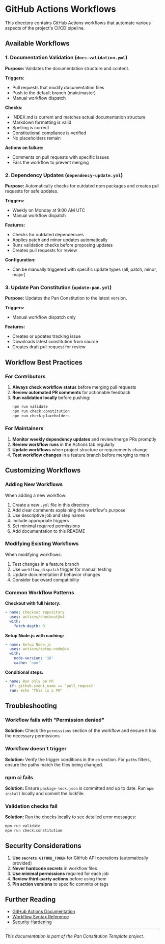 # GitHub Actions Workflows

This directory contains GitHub Actions workflows that automate various aspects of the project's CI/CD pipeline.

## Available Workflows

### 1. Documentation Validation (`docs-validation.yml`)

**Purpose:** Validates the documentation structure and content.

**Triggers:**
- Pull requests that modify documentation files
- Push to the default branch (main/master)
- Manual workflow dispatch

**Checks:**
- INDEX.md is current and matches actual documentation structure
- Markdown formatting is valid
- Spelling is correct
- Constitutional compliance is verified
- No placeholders remain

**Actions on failure:**
- Comments on pull requests with specific issues
- Fails the workflow to prevent merging

### 2. Dependency Updates (`dependency-update.yml`)

**Purpose:** Automatically checks for outdated npm packages and creates pull requests for safe updates.

**Triggers:**
- Weekly on Monday at 9:00 AM UTC
- Manual workflow dispatch

**Features:**
- Checks for outdated dependencies
- Applies patch and minor updates automatically
- Runs validation checks before proposing updates
- Creates pull requests for review

**Configuration:**
- Can be manually triggered with specific update types (all, patch, minor, major)

### 3. Update Pan Constitution (`update-pan.yml`)

**Purpose:** Updates the Pan Constitution to the latest version.

**Triggers:**
- Manual workflow dispatch only

**Features:**
- Creates or updates tracking issue
- Downloads latest constitution from source
- Creates draft pull request for review

## Workflow Best Practices

### For Contributors

1. **Always check workflow status** before merging pull requests
2. **Review automated PR comments** for actionable feedback
3. **Run validation locally** before pushing:
   ```bash
   npm run validate
   npm run check:constitution
   npm run check:placeholders
   ```

### For Maintainers

1. **Monitor weekly dependency updates** and review/merge PRs promptly
2. **Review workflow runs** in the Actions tab regularly
3. **Update workflows** when project structure or requirements change
4. **Test workflow changes** in a feature branch before merging to main

## Customizing Workflows

### Adding New Workflows

When adding a new workflow:

1. Create a new `.yml` file in this directory
2. Add clear comments explaining the workflow's purpose
3. Use descriptive job and step names
4. Include appropriate triggers
5. Set minimal required permissions
6. Add documentation to this README

### Modifying Existing Workflows

When modifying workflows:

1. Test changes in a feature branch
2. Use `workflow_dispatch` trigger for manual testing
3. Update documentation if behavior changes
4. Consider backward compatibility

### Common Workflow Patterns

**Checkout with full history:**
```yaml
- name: Checkout repository
  uses: actions/checkout@v4
  with:
    fetch-depth: 0
```

**Setup Node.js with caching:**
```yaml
- name: Setup Node.js
  uses: actions/setup-node@v4
  with:
    node-version: '18'
    cache: 'npm'
```

**Conditional steps:**
```yaml
- name: Run only on PR
  if: github.event_name == 'pull_request'
  run: echo "This is a PR"
```

## Troubleshooting

### Workflow fails with "Permission denied"

**Solution:** Check the `permissions` section of the workflow and ensure it has the necessary permissions.

### Workflow doesn't trigger

**Solution:** Verify the trigger conditions in the `on` section. For `paths` filters, ensure the paths match the files being changed.

### npm ci fails

**Solution:** Ensure `package-lock.json` is committed and up to date. Run `npm install` locally and commit the lockfile.

### Validation checks fail

**Solution:** Run the checks locally to see detailed error messages:
```bash
npm run validate
npm run check:constitution
```

## Security Considerations

1. **Use `secrets.GITHUB_TOKEN`** for GitHub API operations (automatically provided)
2. **Never hardcode secrets** in workflow files
3. **Use minimal permissions** required for each job
4. **Review third-party actions** before using them
5. **Pin action versions** to specific commits or tags

## Further Reading

- [GitHub Actions Documentation](https://docs.github.com/en/actions)
- [Workflow Syntax Reference](https://docs.github.com/en/actions/reference/workflow-syntax-for-github-actions)
- [Security Hardening](https://docs.github.com/en/actions/security-guides/security-hardening-for-github-actions)

---

*This documentation is part of the Pan Constitution Template project.*

